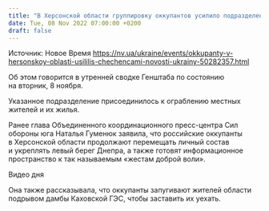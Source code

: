 ```yaml
---
title: "В Херсонской области группировку оккупантов усилило подразделение из Чечни — Генштаб"
date: Tue, 08 Nov 2022 07:00:00 +0200
draft: false
---
```

Источник: Новое Время https://nv.ua/ukraine/events/okkupanty-v-hersonskoy-oblasti-usililis-chechencami-novosti-ukrainy-50282357.html


 Об этом говорится в утренней сводке Генштаба по состоянию на вторник, 8 ноября.

Указанное подразделение присоединилось к ограблению местных жителей и их жилья.

Ранее глава Объединенного координационного пресс-центра Сил обороны юга Наталья Гуменюк заявила, что российские оккупанты в Херсонской области продолжают перемещать личный состав и укреплять левый берег Днепра, а также готовят информационное пространство к так называемым «жестам доброй воли».

 Видео дня   

Она также рассказывала, что оккупанты запугивают жителей области подрывом дамбы Каховской ГЭС, чтобы заставить их уехать.
